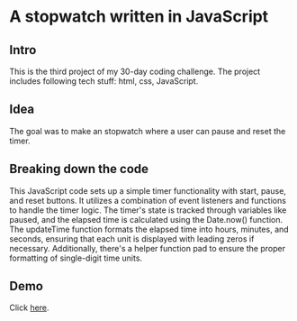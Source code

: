 # A stopwatch written in JavaScript

## Intro
This is the third project of my 30-day coding challenge. The project includes following tech stuff: html, css, JavaScript.

## Idea
The goal was to make an stopwatch where a user can pause and reset the timer.

## Breaking down the code
This JavaScript code sets up a simple timer functionality with start, pause, and reset buttons. It utilizes a combination of event listeners and functions to handle the timer logic. The timer's state is tracked through variables like paused, and the elapsed time is calculated using the Date.now() function. The updateTime function formats the elapsed time into hours, minutes, and seconds, ensuring that each unit is displayed with leading zeros if necessary. Additionally, there's a helper function pad to ensure the proper formatting of single-digit time units. 

## Demo
Click <a href="https://bejewelled-lebkuchen-362c65.netlify.app/" target="_blank">here</a>.